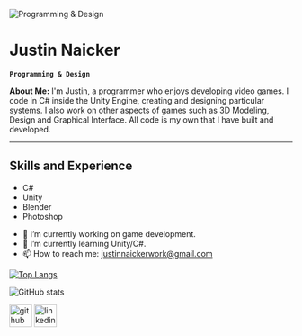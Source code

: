 ![Programming & Design](https://media.licdn.com/dms/image/D4E16AQEdqzhlhmA1vA/profile-displaybackgroundimage-shrink_350_1400/0/1679244589822?e=1684972800&v=beta&t=lbjDFfINi7XcwKq--kT-bP3R39eenl4RY7OmynRlpNI)

# Justin Naicker
**`Programming & Design`**

**About Me:** I'm Justin, a programmer who enjoys developing video games. I code in C# inside the Unity Engine, creating and designing particular systems. I also work on other aspects of games such as 3D Modeling, Design and Graphical Interface. All code is my own that I have built and developed.

---

## Skills and Experience

* C# 
* Unity 
* Blender 
* Photoshop

- 🔭 I’m currently working on game development. 
- 🌱 I’m currently learning Unity/C#. 
- 📫 How to reach me: justinnaickerwork@gmail.com 


[![Top Langs](https://github-readme-stats.vercel.app/api/top-langs/?username=Justin-Naicker)](https://github.com/Justin-Naicker/github-readme-stats)

![GitHub stats](https://github-readme-stats.vercel.app/api?username=Justin-Naicker&show_icons=true)  

[<img src='https://cdn.jsdelivr.net/npm/simple-icons@3.0.1/icons/github.svg' alt='github' height='40'>](https://github.com/Justin-Naicker)  [<img src='https://cdn.jsdelivr.net/npm/simple-icons@3.0.1/icons/linkedin.svg' alt='linkedin' height='40'>](https://www.linkedin.com/in/justin-naicker-1a6942269/)  
